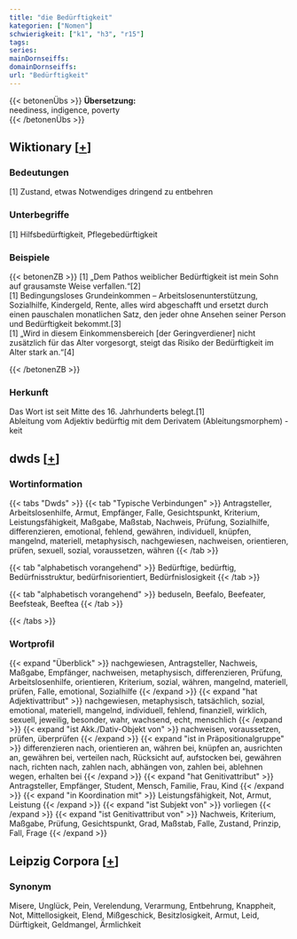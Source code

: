 ```yaml
---
title: "die Bedürftigkeit"
kategorien: ["Nomen"]
schwierigkeit: ["k1", "h3", "r15"]
tags:
series:
mainDornseiffs:
domainDornseiffs:
url: "Bedürftigkeit"
---
```


{{< betonenÜbs >}}
**Übersetzung:**  
neediness, indigence, poverty  
{{< /betonenÜbs >}}

## Wiktionary [[+](https://de.wiktionary.org/wiki/Bedürftigkeit)]

### Bedeutungen
[1] Zustand, etwas Notwendiges dringend zu entbehren  

### Unterbegriffe
[1] Hilfsbedürftigkeit, Pflegebedürftigkeit  

### Beispiele
{{< betonenZB >}}
[1] „Dem Pathos weiblicher Bedürftigkeit ist mein Sohn auf grausamste Weise verfallen.“[2]  
[1] Bedingungsloses Grundeinkommen – Arbeitslosenunterstützung, Sozialhilfe, Kindergeld, Rente, alles wird abgeschafft und ersetzt durch einen pauschalen monatlichen Satz, den jeder ohne Ansehen seiner Person und Bedürftigkeit bekommt.[3]  
[1] „Wird in diesem Einkommensbereich [der Geringverdiener] nicht zusätzlich für das Alter vorgesorgt, steigt das Risiko der Bedürftigkeit im Alter stark an.“[4]  

{{< /betonenZB >}}
### Herkunft
Das Wort ist seit Mitte des 16. Jahrhunderts belegt.[1]  
Ableitung vom Adjektiv bedürftig mit dem Derivatem (Ableitungsmorphem) -keit  



## dwds [[+](https://www.dwds.de/wb/Bedürftigkeit)]

### Wortinformation
{{< tabs "Dwds" >}}
{{< tab "Typische Verbindungen" >}}
Antragsteller, Arbeitslosenhilfe, Armut, Empfänger, Falle, Gesichtspunkt, Kriterium, Leistungsfähigkeit, Maßgabe, Maßstab, Nachweis, Prüfung, Sozialhilfe, differenzieren, emotional, fehlend, gewähren, individuell, knüpfen, mangelnd, materiell, metaphysisch, nachgewiesen, nachweisen, orientieren, prüfen, sexuell, sozial, voraussetzen, währen
{{< /tab >}}

{{< tab "alphabetisch vorangehend" >}}
Bedürftige, bedürftig, Bedürfnisstruktur, bedürfnisorientiert, Bedürfnislosigkeit
{{< /tab >}}

{{< tab "alphabetisch vorangehend" >}}
beduseln, Beefalo, Beefeater, Beefsteak, Beeftea
{{< /tab >}}

{{< /tabs >}}

### Wortprofil
{{< expand "Überblick" >}} nachgewiesen, Antragsteller, Nachweis, Maßgabe, Empfänger, nachweisen, metaphysisch, differenzieren, Prüfung, Arbeitslosenhilfe, orientieren, Kriterium, sozial, währen, mangelnd, materiell, prüfen, Falle, emotional, Sozialhilfe {{< /expand >}}
{{< expand "hat Adjektivattribut" >}} nachgewiesen, metaphysisch, tatsächlich, sozial, emotional, materiell, mangelnd, individuell, fehlend, finanziell, wirklich, sexuell, jeweilig, besonder, wahr, wachsend, echt, menschlich {{< /expand >}}
{{< expand "ist Akk./Dativ-Objekt von" >}} nachweisen, voraussetzen, prüfen, überprüfen {{< /expand >}}
{{< expand "ist in Präpositionalgruppe" >}} differenzieren nach, orientieren an, währen bei, knüpfen an, ausrichten an, gewähren bei, verteilen nach, Rücksicht auf, aufstocken bei, gewähren nach, richten nach, zahlen nach, abhängen von, zahlen bei, ablehnen wegen, erhalten bei {{< /expand >}}
{{< expand "hat Genitivattribut" >}} Antragsteller, Empfänger, Student, Mensch, Familie, Frau, Kind {{< /expand >}}
{{< expand "in Koordination mit" >}} Leistungsfähigkeit, Not, Armut, Leistung {{< /expand >}}
{{< expand "ist Subjekt von" >}} vorliegen {{< /expand >}}
{{< expand "ist Genitivattribut von" >}} Nachweis, Kriterium, Maßgabe, Prüfung, Gesichtspunkt, Grad, Maßstab, Falle, Zustand, Prinzip, Fall, Frage {{< /expand >}}

## Leipzig Corpora [[+](https://corpora.uni-leipzig.de/en/res?word=Bedürftigkeit&corpusId=deu_newscrawl-public_2018)]


### Synonym
Misere, Unglück, Pein, Verelendung, Verarmung, Entbehrung, Knappheit, Not, Mittellosigkeit, Elend, Mißgeschick, Besitzlosigkeit, Armut, Leid, Dürftigkeit, Geldmangel, Ärmlichkeit

